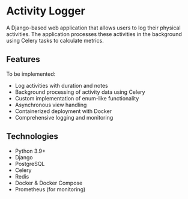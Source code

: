 # Activity Logger

A Django-based web application that allows users to log their physical activities. The application processes these activities in the background using Celery tasks to calculate metrics.

## Features

To be implemented:
- Log activities with duration and notes
- Background processing of activity data using Celery
- Custom implementation of enum-like functionality
- Asynchronous view handling
- Containerized deployment with Docker
- Comprehensive logging and monitoring

## Technologies

- Python 3.9+
- Django
- PostgreSQL
- Celery
- Redis
- Docker & Docker Compose
- Prometheus (for monitoring)
